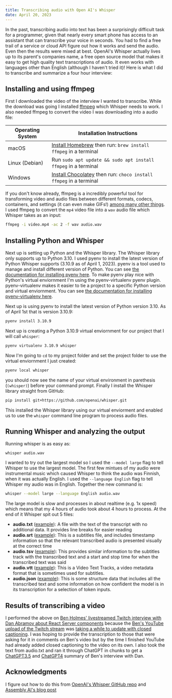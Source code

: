 ```yaml
---
title: Transcribing audio with Open AI's Whisper
date: April 20, 2023
---
```


In the past, transcribing audio into text has been a surprisingly difficult task for a programmer, given that nearly every smart phone has access to an assistant that can transcribe your voice in seconds. You had to find a free trail of a service or cloud API figure out how it works and send the audio. Even then the results were mixed at best. OpenAI's Whisper actually lives up to its parent's companies name, a free open source model that makes it easy to get high quality text transcriptions of audio. It even works with languages other than English (although I haven't tried it)! Here is what I did to transcribe and summarize a four hour interview:

## **Installing and using ffmpeg**

First I downloaded the video of the interview I wanted to transcribe. While the download was going I installed [ffmpeg](https://ffmpeg.org/) which Whisper needs to work. I also needed ffmpeg to convert the video I was downloading into a audio file:

| Operating System | Installation Instructions |
| --- | --- |
| macOS | [Install Homebrew](https://brew.sh/#install) then run: `brew install ffmpeg` in a terminal |
| Linux (Debian) | Run `sudo apt update && sudo apt install ffmpeg` in a terminal |
| Windows | [Install Chocolatey](https://chocolatey.org/install) then run: `choco install ffmpeg` in a terminal |

If you don't know already, ffmpeg is a incredibly powerful tool for transforming video and audio files between different formats, codecs, containers, and settings (it can even make GIFs!) [among many other things](https://ffmpeg.org/ffmpeg.html). I used ffmpeg to convert the `mp4` video file into a `wav` audio file which Whisper takes as an input:

```sh
ffmpeg -i video.mp4 -ac 2 -f wav audio.wav
```

## **Installing Python and Whisper**

Next up is setting up Python and the Whisper library. The Whisper library only supports up to Python 3.10. I used pyenv to install the latest version of Python Whisper supports (3.10.9 as of April 1, 2023). pyenv is a tool used to manage and install different version of Python. You can see [the documentation for installing pyenv here](https://github.com/pyenv/pyenv#installation). To make pyenv play nice with Python's virtual enviornment I'm using the pyenv-virtualenv pyenv plugin. pyenv-virtualenv makes it easier to tie a project to a specific Python version and virtual enviornment. You can see [the documentation for installing pyenv-virtualenv here](https://github.com/pyenv/pyenv-virtualenv#installation).

Next up is using pyenv to install the latest version of Python version 3.10. As of April 1st that is version 3.10.9:

```sh
pyenv install 3.10.9
```

Next up is creating a Python 3.10.9 virtual enviornment for our project that I will call `whisper`:

```sh
pyenv virtualenv 3.10.9 whisper
```

Now I'm going to `cd` to my project folder and set the project folder to use the virtual enviornment I just created:

```sh
pyenv local whisper
```

you should now see the name of your virtual environment in parethesis (`(whisper)`) before your command prompt. Finally I install the Whisper library straight from GitHub:

```sh
pip install git+https://github.com/openai/whisper.git
```

This installed the Whisper library using our virtual enviorment and enabled us to use the `whisper` command line program to process audio files.


## **Running Whisper and analyzing the output**

Running whisper is as easy as:

```
whisper audio.wav
```

I wanted to try out the largest model so I used the `--model large` flag to tell Whisper to use the largest model. The first few mintues of my audio were instrumental music which caused Whisper to think the audio was Finnish, when it was actually English. I used the `--language English` flag to tell Whisper my audio was in English. Together the new command is:

```sh
whisper --model large --language English audio.wav
```

The large model is slow and processes in about realtime (e.g. 1x speed) which means that my 4 hours of audio took about 4 hours to process. At the end of it Whisper spit out 5 files:

* **audio.txt** ([example](https://github.com/mattcarrollcode/whisper/blob/main/audio.txt)): A file with the text of the transcript with no additional data. It provides line breaks for easier reading
* **audio.srt** ([example](https://github.com/mattcarrollcode/whisper/blob/main/audio.srt)): This is a subtitles file, and includes timestamp information so that the relevant transcribed audio is presented visually at the correct time
* **audio.tsv** ([example](https://github.com/mattcarrollcode/whisper/blob/main/audio.tsv)): This provides similar information to the subtitles track with the transcribed text and a start and stop time for when the transcribed text was said
* **audio.vtt** ([example](https://github.com/mattcarrollcode/whisper/blob/main/audio.vtt)): This is a Video Text Tracks, a video metadata format that is sometimes used for subtitles.
* **audio.json** ([example](https://github.com/mattcarrollcode/whisper/blob/main/audio.json)): This is some structure data that includes all the transcribed text and some information on how confident the model is in its transcription for a selection of token inputs.

## **Results of transcribing a video**

I performed the above on [Ben Holmes' livestreamed Twitch interview with Dan Abramov about React Server components](https://www.twitch.tv/videos/1779925131) because the [Ben's YouTube upload of the Twitch stream](https://www.youtube.com/watch?v=Fctw7WjmxpU) was [taking a while to update with closed captioning](https://www.youtube.com/watch?v=Fctw7WjmxpU&lc=UgwjEnfLxeAOOTald0x4AaABAg.9nv9Dkd6ass9nvk_egRFCZ). I was hoping to provide the transcription to those that were asking for it in comments on Ben's video but by the time I finished YouTube had already added closed captioning to the video on its own. I also took the text from audio.txt and ran it through ChatGPT in chunks to get a [ChatGPT3.5](https://github.com/mattcarrollcode/whisper/blob/main/summary-gpt3.txt) and [ChatGPT4](https://github.com/mattcarrollcode/whisper/blob/main/summary-gpt4.txt) summary of Ben's interview with Dan.

## **Acknowledgments**

I figure out how to do this from [OpenAI's Whisper GitHub repo](https://github.com/openai/whisper) and [Assembly AI's blog post](https://www.assemblyai.com/blog/how-to-run-openais-whisper-speech-recognition-model/)
